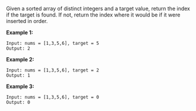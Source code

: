 Given a sorted array of distinct integers and a target value, return the index if the target is found. If not, return the index where it would be if it were inserted in order.

**Example 1:**
```
Input: nums = [1,3,5,6], target = 5
Output: 2
```

**Example 2:**
```
Input: nums = [1,3,5,6], target = 2
Output: 1
```

**Example 3:**
```
Input: nums = [1,3,5,6], target = 0
Output: 0
```